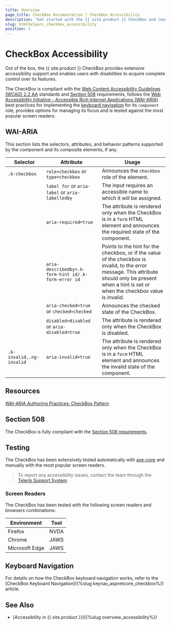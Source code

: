 ```yaml
---
title: Overview
page_title: CheckBox Documentation | CheckBox Accessibility
description: "Get started with the {{ site.product }} CheckBox and learn about its accessibility support for WAI-ARIA, Section 508, and WCAG 2.2."
slug: htmlhelpers_checkbox_accessibility
position: 1
---
```


# CheckBox Accessibility





Out of the box, the {{ site.product }} CheckBox provides extensive accessibility support and enables users with disabilities to acquire complete control over its features.


The CheckBox is compliant with the [Web Content Accessibility Guidelines (WCAG) 2.2 AA](https://www.w3.org/TR/WCAG22/) standards and [Section 508](https://www.section508.gov/) requirements, follows the [Web Accessibility Initiative - Accessible Rich Internet Applications (WAI-ARIA)](https://www.w3.org/WAI/ARIA/apg/) best practices for implementing the [keyboard navigation](#keyboard-navigation) for its `component` role, provides options for managing its focus and is tested against the most popular screen readers.

## WAI-ARIA


This section lists the selectors, attributes, and behavior patterns supported by the component and its composite elements, if any.

| Selector | Attribute | Usage |
| -------- | --------- | ----- |
| `.k-checkbox` | `role=checkbox` or `type=checkbox` | Announces the `checkbox` role of the element. |
|  | `label for` or `aria-label` or `aria-labelledby` | The input requires an accessible name to which it will be assigned. |
|  | `aria-required=true` | The attribute is rendered only when the CheckBox is in a `form` HTML element and announces the required state of the component. |
|  | `aria-describedby=.k-form-hint id/.k-form-error id` | Points to the hint for the checkbox, or if the value of the checkbox is invalid, to the error message. This attribute should only be present when a hint is set or when the checkbox value is invalid. |
|  | `aria-checked=true` or `checked=checked` | Announces the checked state of the CheckBox. |
|  | `disabled=disabled` or `aria-disabled=true` | The attribute is rendered only when the CheckBox is disabled. |
| `.k-invalid,.ng-invalid` | `aria-invalid=true` | The attribute is rendered only when the CheckBox is in a `form` HTML element and announces the invalid state of the component. |

## Resources

[WAI-ARIA Authoring Practices: CheckBox Pattern](https://www.w3.org/WAI/ARIA/apg/patterns/checkbox/)

## Section 508


The CheckBox is fully compliant with the [Section 508 requirements](http://www.section508.gov/).

## Testing


The CheckBox has been extensively tested automatically with [axe-core](https://github.com/dequelabs/axe-core) and manually with the most popular screen readers.

> To report any accessibility issues, contact the team through the [Telerik Support System](https://www.telerik.com/account/support-center).

### Screen Readers


The CheckBox has been tested with the following screen readers and browsers combinations:

| Environment | Tool |
| ----------- | ---- |
| Firefox | NVDA |
| Chrome | JAWS |
| Microsoft Edge | JAWS |



## Keyboard Navigation

For details on how the CheckBox keyboard navigation works, refer to the [CheckBox Keyboard Navigation]({%slug keynav_aspnetcore_checkbox%}) article.

## See Also

* [Accessibility in {{ site.product }}]({%slug overview_accessibility%})